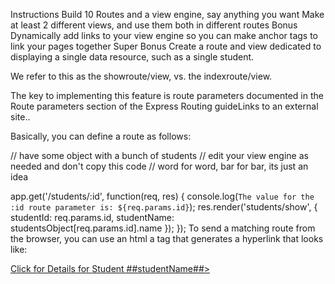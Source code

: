 Instructions
Build 10 Routes and a view engine, say anything you want
Make at least 2 different views, and use them both in different routes
Bonus
Dynamically add links to your view engine so you can make anchor tags to link your pages together
Super Bonus
Create a route and view dedicated to displaying a single data resource, such as a single student.

We refer to this as the showroute/view, vs. the indexroute/view.

The key to implementing this feature is route parameters documented in the Route parameters section of the Express Routing guideLinks to an external site..

Basically, you can define a route as follows:

// have some object with a bunch of students
// edit your view engine as needed and don't copy this code
// word for word, bar for bar, its just an idea

app.get('/students/:id', function(req, res) {
  console.log(`The value for the :id route parameter is: ${req.params.id}`);
  res.render('students/show', { studentId: req.params.id, studentName: studentsObject[req.params.id].name });
});
To send a matching route from the browser, you can use an html a tag that generates a hyperlink that looks like:

<a href="/students/ ##studentId##">
  Click for Details for Student ##studentName##>
</a>